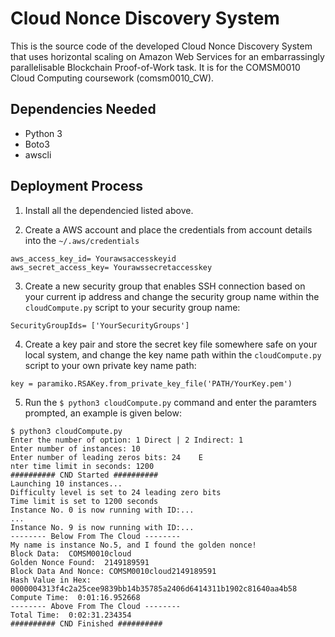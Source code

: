 # Cloud Nonce Discovery System 
This is the source code of the developed Cloud Nonce Discovery System that uses horizontal scaling on Amazon Web Services for an embarrassingly parallelisable Blockchain Proof-of-Work task. It is for the COMSM0010 Cloud Computing coursework (comsm0010_CW).   

## Dependencies Needed 
* Python 3 
* Boto3 
* awscli  

## Deployment Process 

1. Install all the dependencied listed above. 

2. Create a AWS account and place the credentials from account details into the `~/.aws/credentials`    
  ```shell    
  aws_access_key_id= Yourawsaccesskeyid    
  aws_secret_access_key= Yourawssecretaccesskey    
  ``` 

3. Create a new security group that enables SSH connection based on your current ip address and change the security group name within the `cloudCompute.py` script to your security group name:    
  ```shell    
  SecurityGroupIds= ['YourSecurityGroups']    
  ``` 
4. Create a key pair and store the secret key file somewhere safe on your local system, and change the key name path within the `cloudCompute.py` script to your own private key name path:    
  ```shell    
  key = paramiko.RSAKey.from_private_key_file('PATH/YourKey.pem')    
  ``` 
5. Run the `$ python3 cloudCompute.py` command and enter the paramters prompted, an example is given below:     
  ```shell    
  $ python3 cloudCompute.py    
  Enter the number of option: 1 Direct | 2 Indirect: 1    
  Enter number of instances: 10    
  Enter number of leading zeros bits: 24    E
  nter time limit in seconds: 1200    
  ########## CND Started ##########    
  Launching 10 instances...    
  Difficulty level is set to 24 leading zero bits    
  Time limit is set to 1200 seconds    
  Instance No. 0 is now running with ID:...    
  ...    
  Instance No. 9 is now running with ID:...    
  -------- Below From The Cloud --------    
  My name is instance No.5, and I found the golden nonce!    
  Block Data:  COMSM0010cloud    
  Golden Nonce Found:  2149189591    
  Block Data And Nonce: COMSM0010cloud2149189591    
  Hash Value in Hex:  0000004313f4c2a25cee9839bb14b35785a2406d6414311b1902c81640aa4b58    
  Compute Time:  0:01:16.952668    
  -------- Above From The Cloud --------    
  Total Time:  0:02:31.234354    
  ########## CND Finished ##########    
  ``` 

